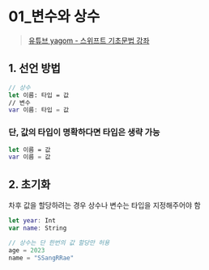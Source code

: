 # 01_변수와 상수

>[유튜브 yagom - 스위프트 기초문법 강좌](https://www.youtube.com/playlist?list=PLz8NH7YHUj_ZmlgcSETF51Z9GSSU6Uioy)

## 1. 선언 방법
```swift
// 상수
let 이름: 타입 = 값
// 변수
var 이름: 타입 = 값
```

### 단, 값의 타입이 명확하다면 타입은 생략 가능
```swift
let 이름 = 값
var 이름 = 값
```

## 2. 초기화
차후 값을 할당하려는 경우 상수나 변수는 타입을 지정해주어야 함
```swift
let year: Int
var name: String

// 상수는 단 한번의 값 할당만 허용
age = 2023
name = "SSangRRae"
```